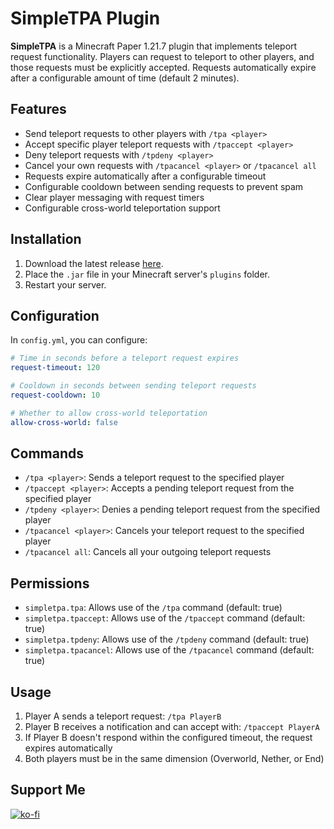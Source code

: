 # SimpleTPA Plugin
**SimpleTPA** is a Minecraft Paper 1.21.7 plugin that implements teleport request functionality. Players can request to teleport to other players, and those requests must be explicitly accepted. Requests automatically expire after a configurable amount of time (default 2 minutes).

## Features
- Send teleport requests to other players with `/tpa <player>`
- Accept specific player teleport requests with `/tpaccept <player>`
- Deny teleport requests with `/tpdeny <player>`
- Cancel your own requests with `/tpacancel <player>` or `/tpacancel all`
- Requests expire automatically after a configurable timeout
- Configurable cooldown between sending requests to prevent spam
- Clear player messaging with request timers
- Configurable cross-world teleportation support

## Installation
1. Download the latest release [here](https://github.com/Jelly-Pudding/simpletpa/releases/latest).
2. Place the `.jar` file in your Minecraft server's `plugins` folder.
3. Restart your server.

## Configuration
In `config.yml`, you can configure:
```yaml
# Time in seconds before a teleport request expires
request-timeout: 120

# Cooldown in seconds between sending teleport requests
request-cooldown: 10

# Whether to allow cross-world teleportation
allow-cross-world: false
```

## Commands
- `/tpa <player>`: Sends a teleport request to the specified player
- `/tpaccept <player>`: Accepts a pending teleport request from the specified player
- `/tpdeny <player>`: Denies a pending teleport request from the specified player  
- `/tpacancel <player>`: Cancels your teleport request to the specified player
- `/tpacancel all`: Cancels all your outgoing teleport requests

## Permissions
- `simpletpa.tpa`: Allows use of the `/tpa` command (default: true)
- `simpletpa.tpaccept`: Allows use of the `/tpaccept` command (default: true)
- `simpletpa.tpdeny`: Allows use of the `/tpdeny` command (default: true)
- `simpletpa.tpacancel`: Allows use of the `/tpacancel` command (default: true)

## Usage
1. Player A sends a teleport request: `/tpa PlayerB`
2. Player B receives a notification and can accept with: `/tpaccept PlayerA`
3. If Player B doesn't respond within the configured timeout, the request expires automatically
4. Both players must be in the same dimension (Overworld, Nether, or End)

## Support Me
[![ko-fi](https://ko-fi.com/img/githubbutton_sm.svg)](https://ko-fi.com/K3K715TC1R)